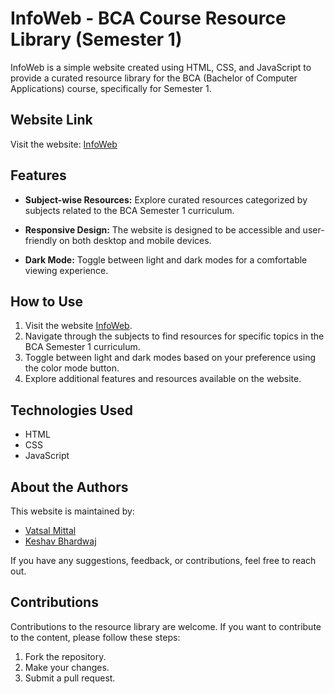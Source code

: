 # InfoWeb - BCA Course Resource Library (Semester 1)

InfoWeb is a simple website created using HTML, CSS, and JavaScript to provide a curated resource library for the BCA (Bachelor of Computer Applications) course, specifically for Semester 1.

## Website Link

Visit the website: [InfoWeb](https://vatszal.github.io/InfoWeb/)

## Features

- **Subject-wise Resources:** Explore curated resources categorized by subjects related to the BCA Semester 1 curriculum.
  
- **Responsive Design:** The website is designed to be accessible and user-friendly on both desktop and mobile devices.

- **Dark Mode:** Toggle between light and dark modes for a comfortable viewing experience.

## How to Use

1. Visit the website [InfoWeb](https://vatszal.github.io/InfoWeb/).
2. Navigate through the subjects to find resources for specific topics in the BCA Semester 1 curriculum.
3. Toggle between light and dark modes based on your preference using the color mode button.
4. Explore additional features and resources available on the website.

## Technologies Used

- HTML
- CSS
- JavaScript

## About the Authors

This website is maintained by:
- [Vatsal Mittal](https://github.com/vatszal)
- [Keshav Bhardwaj](https://github.com/Keshavb18)

If you have any suggestions, feedback, or contributions, feel free to reach out.

## Contributions

Contributions to the resource library are welcome. If you want to contribute to the content, please follow these steps:

1. Fork the repository.
2. Make your changes.
3. Submit a pull request.
